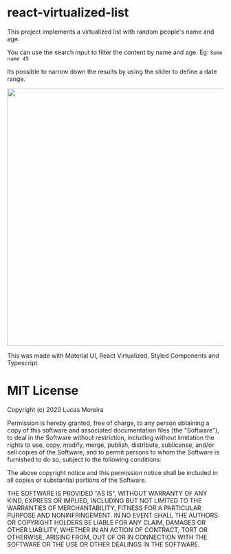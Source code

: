 # react-virtualized-list

This project implements a virtualized list with random people's name and age. 

You can use the search input to filter the content by name and age. Eg: `Some name 45`

Its possible to narrow down the results by using the slider to define a date range.

<img src="demo.gif" width="600">

This was made with Material UI, React Virtualized, Styled Components and Typescript.


# MIT License

Copyright (c) 2020 Lucas Moreira

Permission is hereby granted, free of charge, to any person obtaining a copy
of this software and associated documentation files (the "Software"), to deal
in the Software without restriction, including without limitation the rights
to use, copy, modify, merge, publish, distribute, sublicense, and/or sell
copies of the Software, and to permit persons to whom the Software is
furnished to do so, subject to the following conditions:

The above copyright notice and this permission notice shall be included in all
copies or substantial portions of the Software.

THE SOFTWARE IS PROVIDED "AS IS", WITHOUT WARRANTY OF ANY KIND, EXPRESS OR
IMPLIED, INCLUDING BUT NOT LIMITED TO THE WARRANTIES OF MERCHANTABILITY,
FITNESS FOR A PARTICULAR PURPOSE AND NONINFRINGEMENT. IN NO EVENT SHALL THE
AUTHORS OR COPYRIGHT HOLDERS BE LIABLE FOR ANY CLAIM, DAMAGES OR OTHER
LIABILITY, WHETHER IN AN ACTION OF CONTRACT, TORT OR OTHERWISE, ARISING FROM,
OUT OF OR IN CONNECTION WITH THE SOFTWARE OR THE USE OR OTHER DEALINGS IN THE
SOFTWARE.
